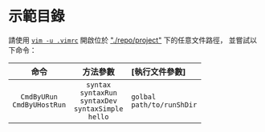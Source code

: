 示範目錄
=======


請使用 [`vim -u .vimrc`](./.vimrc)
開啟位於 ["./repo/project"](./repo/project)
下的任意文件路徑，
並嘗試以下命令：

 命令                            | 方法參數                                                                    | \[執行文件參數\]
:----:                           |:--------:                                                                   |:------------
`CmdByURun`<br />`CmdByUHostRun` | `syntax`<br />`syntaxRun`<br />`syntaxDev`<br />`syntaxSimple`<br />`hello` | `golbal`<br />`path/to/runShDir`

